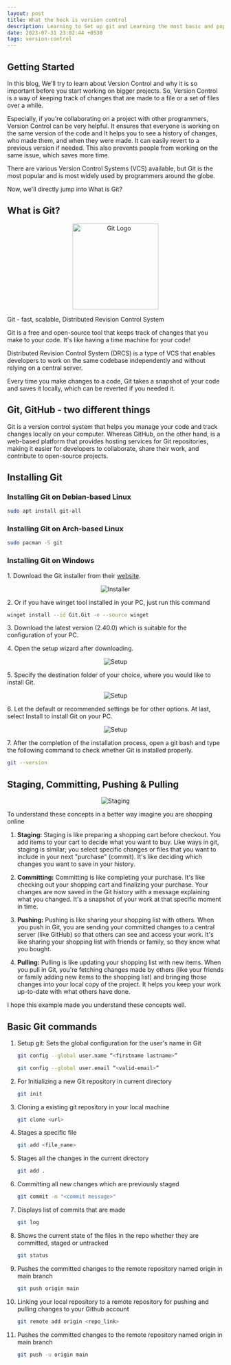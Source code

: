 ```yaml
---
layout: post
title: What the heck is version control
description: Learning to Set up git and Learning the most basic and popular commands that are used
date: 2023-07-31 23:02:44 +0530
tags: version-control
---
```


## Getting Started

In this blog, We'll try to learn about Version Control and why it is so important before you start working on bigger projects. So, Version Control is a way of keeping track of changes that are made to a file or a set of files over a while.

Especially, if you're collaborating on a project with other programmers, Version Control can be very helpful. It ensures that everyone is working on the same version of the code and It helps you to see a history of changes, who made them, and when they were made. It can easily revert to a previous version if needed. This also prevents people from working on the same issue, which saves more time.

There are various Version Control Systems (VCS) available, but Git is the most popular and is most widely used by programmers around the globe.

Now, we'll directly jump into What is Git?

## What is Git?

<p align="center">
  <img src="/img/VersionControl/git_logo.png" alt="Git Logo" width="200">
</p>

Git - fast, scalable, Distributed Revision Control System

Git is a free and open-source tool that keeps track of changes that you make to your code. It's like having a time machine for your code!

Distributed Revision Control System (DRCS) is a type of VCS that enables developers to work on the same codebase independently and without relying on a central server.

Every time you make changes to a code, Git takes a snapshot of your code and saves it locally, which can be reverted if you needed it.

## Git, GitHub - two different things

Git is a version control system that helps you manage your code and track changes locally on your computer. Whereas GitHub, on the other hand, is a web-based platform that provides hosting services for Git repositories, making it easier for developers to collaborate, share their work, and contribute to open-source projects.

## Installing Git

### Installing Git on Debian-based Linux

```bash
sudo apt install git-all
```

### Installing Git on Arch-based Linux

```bash
sudo pacman -S git
```

### Installing Git on Windows

<p>1. Download the Git installer from their <a href="https://git-scm.com/download/win" style="display: inline;">website</a>.</p>

<p align="center">
  <img src="/img/VersionControl/installer.png" alt="Installer">
</p>

<p> 2. Or if you have winget tool installed in your PC, just run this command</p>

```bash
winget install --id Git.Git -e --source winget
```

<p>3. Download the latest version (2.40.0) which is suitable for the configuration of your PC.</p>

<p>4. Open the setup wizard after downloading.</p>

<p align="center">
  <img src="/img/VersionControl/setup.png" alt="Setup">
</p>

<p>5. Specify the destination folder of your choice, where you would like to install Git.</p>

<p align="center">
  <img src="/img/VersionControl/setup2.png" alt="Setup">
</p>

<p> 6. Let the default or recommended settings be for other options. At last, select Install to install Git on your PC.</p>

<p align="center">
  <img src="/img/VersionControl/setup3.png" alt="Setup">
</p>

<p> 7. After the completion of the installation process, open a git bash and type the following command to check whether Git is installed properly.</p>

```bash
git --version
```

## Staging, Committing, Pushing & Pulling

<p align="center">
  <img src="/img/VersionControl/Git_illustration.webp" alt="Staging">
</p>

To understand these concepts in a better way imagine you are shopping online

1.  **Staging:** Staging is like preparing a shopping cart before checkout. You add items to your cart to decide what you want to buy. Like ways in git, staging is similar; you select specific changes or files that you want to include in your next "purchase" (commit). It's like deciding which changes you want to save in your history.

2.  **Committing:** Committing is like completing your purchase. It's like checking out your shopping cart and finalizing your purchase. Your changes are now saved in the Git history with a message explaining what you changed. It's a snapshot of your work at that specific moment in time.

3.  **Pushing:** Pushing is like sharing your shopping list with others. When you push in Git, you are sending your committed changes to a central server (like GitHub) so that others can see and access your work. It's like sharing your shopping list with friends or family, so they know what you bought.

4.  **Pulling:** Pulling is like updating your shopping list with new items. When you pull in Git, you're fetching changes made by others (like your friends or family adding new items to the shopping list) and bringing those changes into your local copy of the project. It helps you keep your work up-to-date with what others have done.

I hope this example made you understand these concepts well.

## Basic Git commands

1.  Setup git: Sets the global configuration for the user's name in Git
    ```bash
    git config --global user.name “<firstname lastname>”
    ```
    ```bash
    git config --global user.email “<valid-email>”
    ```
2.  For Initializing a new Git repository in current directory
    ```bash
    git init
    ```
3.  Cloning a existing git repository in your local machine
    ```bash
    git clone <url>
    ```
4.  Stages a specific file
    ```bash
    git add <file_name>
    ```
5.  Stages all the changes in the current directory
    ```bash
    git add .
    ```
6.  Committing all new changes which are previously staged

    ```bash
    git commit -m "<commit message>"
    ```

7.  Displays list of commits that are made
    ```bash
    git log
    ```
8.  Shows the current state of the files in the repo whether they are committed, staged or untracked

    ```bash
    git status
    ```

9.  Pushes the committed changes to the remote repository named origin in main branch

    ```bash
    git push origin main
    ```

10. Linking your local repository to a remote repository for pushing and pulling changes to your Github account

    ```bash
    git remote add origin <repo_link>
    ```

11. Pushes the committed changes to the remote repository named origin in main branch
    ```bash
    git push -u origin main
    ```
